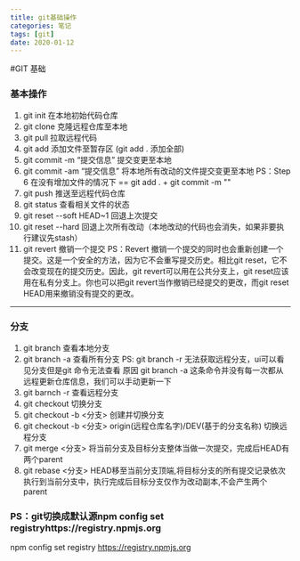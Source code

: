 ```yaml
---
title: git基础操作
categories: 笔记
tags: [git]
date: 2020-01-12
---
```


#GIT 基础

### 基本操作

1. git init 在本地初始代码仓库
2. git clone 克隆远程仓库至本地
3. git pull 拉取远程代码
4. git add 添加文件至暂存区 (git add . 添加全部)
5. git commit -m “提交信息” 提交变更至本地
6. git commit -am “提交信息” 将本地所有改动的文件提交变更至本地
PS：Step 6 在没有增加文件的情况下 ==  git add . + git commit -m ""
7. git push 推送至远程代码仓库
8. git status 查看相关文件的状态
9. git reset --soft HEAD~1 回退上次提交
10. git reset --hard 回退上次所有改动（本地改动的代码也会消失，如果非要执行建议先stash）
11. git revert 撤销一个提交
PS：Revert 撤销一个提交的同时也会重新创建一个提交。这是一个安全的方法，因为它不会重写提交历史。相比git reset，它不会改变现在的提交历史。因此，git revert可以用在公共分支上，git reset应该用在私有分支上。你也可以把git revert当作撤销已经提交的更改，而git reset HEAD用来撤销没有提交的更改。

---

### 分支

1. git branch 查看本地分支
2. git branch -a 查看所有分支
PS: git branch -r 无法获取远程分支，ui可以看见分支但是git 命令无法查看
原因 git branch -a 这条命令并没有每一次都从远程更新仓库信息，我们可以手动更新一下
3. git barnch -r 查看远程分支
4. git checkout 切换分支
5. git checkout -b <分支> 创建并切换分支
6. git checkout -b <分支> origin(远程仓库名字)/DEV(基于的分支名称) 切换远程分支
7. git merge <分支> 将当前分支及目标分支整体当做一次提交，完成后HEAD有两个parent
8. git rebase <分支> HEAD移至当前分支顶端,将目标分支的所有提交记录依次执行到当前分支中，执行完成后目标分支仅作为改动副本,不会产生两个parent


### PS：git切换成默认源npm config set registryhttps://registry.npmjs.org
npm config set registry https://registry.npmjs.org
